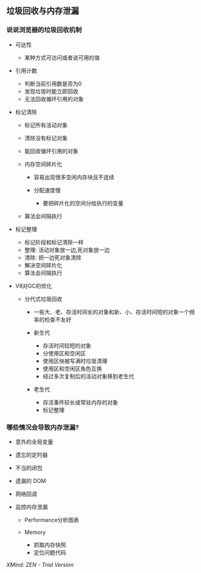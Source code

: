 ## 垃圾回收与内存泄漏

### 说说浏览器的垃圾回收机制

- 可达性

	- 某种方式可访问或者说可用的值

- 引用计数

	- 判断当前引用数是否为0
	- 发现垃圾时能立即回收
	- 无法回收循环引用的对象

- 标记清除

	- 标记所有活动对象
	- 清除没有标记对象
	- 能回收循环引用的对象
	- 内存空间碎片化

		- 容易出现很多空闲内存块且不连续 
		- 分配速度慢

			- 要把碎片化的空间分给执行的变量

	- 算法会间隔执行

- 标记整理

	- 标记阶段和标记清除一样
	- 整理: 活动对象放一边,死对象放一边
	- 清除: 把一边死对象清除
	- 解决空间碎片化
	- 算法会间隔执行

- V8对GC的优化

	- 分代式垃圾回收

		- 一些大、老、存活时间长的对象和新、小、存活时间短的对象一个频率的检查不友好
		- 新生代

			- 存活时间较短的对象
			- 分使用区和空闲区
			- 使用区快被写满时垃圾清理
			- 使用区和空闲区角色互换
			- 经过多次复制后的活动对象移到老生代

		- 老生代

			- 存活事件较长或常驻内存的对象
			- 标记整理

### 哪些情况会导致内存泄漏?

- 意外的全局变量
- 遗忘的定时器
- 不当的闭包
- 遗漏的 DOM
- 网络回调
- 监控内存泄漏

	- Performance分析图表
	- Memory

		- 抓取内存快照
		- 定位问题代码

*XMind: ZEN - Trial Version*